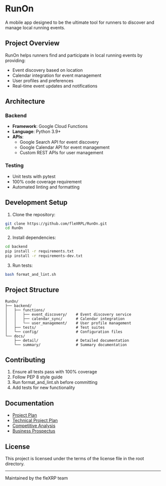 # RunOn

A mobile app designed to be the ultimate tool for runners to discover and manage local running events.

## Project Overview

RunOn helps runners find and participate in local running events by providing:
- Event discovery based on location
- Calendar integration for event management
- User profiles and preferences
- Real-time event updates and notifications

## Architecture

### Backend
- **Framework**: Google Cloud Functions
- **Language**: Python 3.9+
- **APIs**: 
  - Google Search API for event discovery
  - Google Calendar API for event management
  - Custom REST APIs for user management

### Testing
- Unit tests with pytest
- 100% code coverage requirement
- Automated linting and formatting

## Development Setup

1. Clone the repository:
```bash
git clone https://github.com/fleXRPL/RunOn.git
cd RunOn
```

2. Install dependencies:
```bash
cd backend
pip install -r requirements.txt
pip install -r requirements-dev.txt
```

3. Run tests:
```bash
bash format_and_lint.sh
```

## Project Structure
```
RunOn/
├── backend/
│   ├── functions/
│   │   ├── event_discovery/    # Event discovery service
│   │   ├── calendar_sync/      # Calendar integration
│   │   └── user_management/    # User profile management
│   ├── tests/                  # Test suites
│   └── config/                 # Configuration files
└── docs/
    ├── detail/                 # Detailed documentation
    └── summary/                # Summary documentation
```

## Contributing

1. Ensure all tests pass with 100% coverage
2. Follow PEP 8 style guide
3. Run format_and_lint.sh before committing
4. Add tests for new functionality

## Documentation

- [Project Plan](docs/detail/IOS/RunOn!-Project_Plan.md)
- [Technical Project Plan](docs/detail/IOS/RunOn!-Technical_Project_Plan.md)
- [Competitive Analysis](docs/detail/IOS/RunOn!-Competitive_Analysis.md)
- [Business Prospectus](docs/detail/IOS/RunOn!-Prospectus.md)

## License

This project is licensed under the terms of the license file in the root directory.

---
Maintained by the fleXRP team
